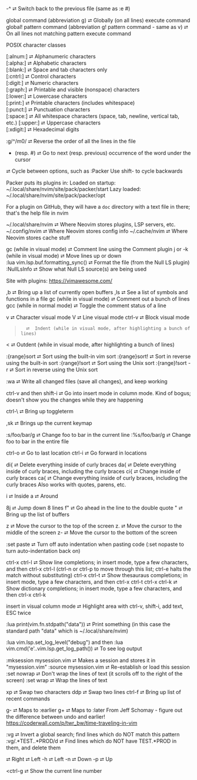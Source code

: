<ctrl>-^  ⮂  Switch back to the previous file (same as :e #) 

global command (abbreviation g)  ⮂  Globally (on all lines) execute command  
global! pattern command (abbreviation g! pattern command - same as v)  ⮂  On all lines not matching pattern execute command  

POSIX character classes

[:alnum:]  ⮂  Alphanumeric characters                                             
[:alpha:]  ⮂  Alphabetic characters                                               
[:blank:]  ⮂  Space and tab characters only                                       
[:cntrl:]  ⮂  Control characters                                                  
[:digit:]  ⮂  Numeric characters                                                  
[:graph:]  ⮂  Printable and visible (nonspace) characters                         
[:lower:]  ⮂  Lowercase characters                                                
[:print:]  ⮂  Printable characters (includes whitespace)                          
[:punct:]  ⮂  Punctuation characters                                              
[:space:]  ⮂  All whitespace characters (space, tab, newline, vertical tab, etc.) 
[:upper:]  ⮂  Uppercase characters                                                
[:xdigit:] ⮂  Hexadecimal digits                                                  

:g/^/m0/  ⮂  Reverse the order of all the lines in the file

* (resp. #) ⮂  Go to next (resp. previous) occurrence of the word under the cursor

<tab> <tab> <tab> ⮂  Cycle between options, such as :Packer <tab> <tab> <tab>  Use shift-<tab> to cycle backwards

Packer puts its plugins in: 
Loaded on startup:  ~/.local/share/nvim/site/pack/packer/start
Lazy loaded:        ~/.local/share/nvim/site/pack/packer/opt

For a plugin on GitHub, they will have a `doc` directory with a text file in there; that's the help file in nvim

~/.local/share/nvim  ⮂  Where Neovim stores plugins, LSP servers, etc.
~/.config/nvim       ⮂  Where Neovim stores config info
~/.cache/nvim        ⮂  Where Neovim stores cache stuff

gc (while in visual mode)                      ⮂  Comment line using the Comment plugin
<shift>j or <shift>-k (while in visual mode)   ⮂  Move lines up or down  
:lua vim.lsp.buf.formatting_sync()             ⮂  Format the file (from the Null LS plugin)
:NullLsInfo                                    ⮂  Show what Null LS source(s) are being used

Site with plugins:
https://vimawesome.com/

,b   ⮂  Bring up a list of currently open buffers
,ls  ⮂  See a list of symbols and functions in a file
gc (while in visual mode)  ⮂  Comment out a bunch of lines
gcc (while in normal mode) ⮂  Toggle the comment status of a line

v       ⮂  Character visual mode
V       ⮂  Line visual mode
ctrl-v  ⮂  Block visual mode

>       ⮂  Indent (while in visual mode, after highlighting a bunch of lines)
<       ⮂  Outdent (while in visual mode, after highlighting a bunch of lines)

:{range}sort       ⮂  Sort using the built-in vim sort
:{range}sort!      ⮂  Sort in reverse using the built-in sort
:{range}!sort      ⮂  Sort using the Unix sort
:{range}!sort -r   ⮂  Sort in reverse using the Unix sort

:wa  ⮂ Write all changed files (save all changes), and keep working

ctrl-v and then shift-i  ⮂  Go into insert mode in column mode. Kind of bogus; doesn't show you the changes while they are happening

ctrl-\  ⮂  Bring up toggleterm

,sk  ⮂   Brings up the current keymap

:s/foo/bar/g   ⮂  Change foo to bar in the current line
:%s/foo/bar/g  ⮂  Change foo to bar in the entire file

ctrl-o   ⮂  Go to last location
ctrl-i   ⮂  Go forward in locations

di{      ⮂  Delete everything inside of curly braces
da{      ⮂  Delete everything inside of curly braces, including the curly braces
ci{      ⮂  Change inside of curly braces
ca{      ⮂  Change everything inside of curly braces, including the curly braces
Also works with quotes, parens, etc.

i        ⮂  Inside
a        ⮂  Around

8j       ⮂  Jump down 8 lines 
f"       ⮂  Go ahead in the line to the double quote 
"        ⮂  Bring up the list of buffers 

z <enter> ⮂  Move the cursor to the top of the screen
z.        ⮂  Move the cursor to the middle of the screen
z-        ⮂  Move the cursor to the bottom of the screen

:set paste  ⮂  Turn off auto indentation when pasting code (:set nopaste to turn auto-indentation back on)  

ctrl-x ctrl-l  ⮂  Show line completions; in insert mode, type a few characters, and then ctrl-x ctrl-l (ctrl-n or ctrl-p to move through this list; ctrl-e halts the match without substituting)
ctrl-x ctrl-t  ⮂  Show thesauraus completions; in insert mode, type a few characters, and then ctrl-x ctrl-t
ctrl-x ctrl-k  ⮂  Show dictionary completions; in insert mode, type a few characters, and then ctrl-x ctrl-k

insert in visual column mode  ⮂  Highlight area with ctrl-v, shift-i, add text, ESC twice

:lua print(vim.fn.stdpath("data"))  ⮂  Print something (in this case the standard path "data" which is ~/.local/share/nvim)

:lua vim.lsp.set_log_level("debug")  and then  :lua vim.cmd('e'..vim.lsp.get_log_path())   ⮂  To see log output

:mksession mysession.vim  ⮂  Makes a session and stores it in "mysession.vim"
:source mysession.vim     ⮂  Re-establish or load this session
:set nowrap               ⮂  Don't wrap the lines of text (it scrolls off to the right of the screen)
:set wrap                 ⮂  Wrap the lines of text

xp                        ⮂  Swap two characters
ddp                       ⮂  Swap two lines
ctrl-f                    ⮂  Bring up list of recent commands

g-  ⮂  Maps to :earlier
g+  ⮂  Maps to :later
From Jeff Schomay - figure out the difference between undo and earlier!
https://coderwall.com/p/twr_bw/time-traveling-in-vim

:vg                  ⮂  Invert a global search; find lines which do NOT match this pattern
:vg/.*TEST..*PROD/d  ⮂  Find lines which do NOT have TEST.*PROD in them, and delete them

<spacebar>     ⮂  Right
<backspace>    ⮂  Left
<ctrl>-h       ⮂  Left
<ctrl>-n       ⮂  Down
<ctrl>-p       ⮂  Up

<ctrl-g        ⮂  Show the current line number